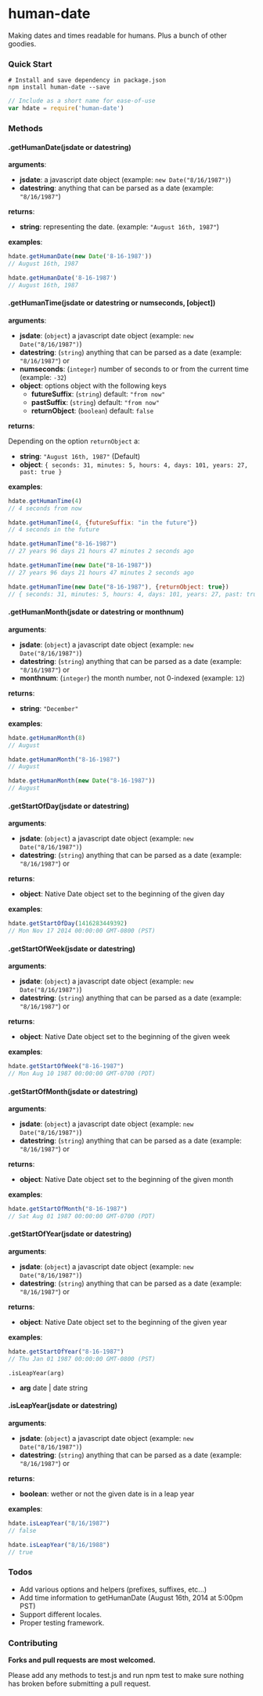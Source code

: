 # human-date

Making dates and times readable for humans. Plus a bunch of other goodies.

### Quick Start

```shell
# Install and save dependency in package.json
npm install human-date --save
```

```js
// Include as a short name for ease-of-use
var hdate = require('human-date')
```

### Methods

#### .getHumanDate(jsdate or datestring)

__arguments__: 

- __jsdate__: a javascript date object (example: `new Date("8/16/1987")`)
- __datestring__: anything that can be parsed as a date (example: `"8/16/1987"`)

__returns__: 

- __string__: representing the date. (example: `"August 16th, 1987"`)

__examples__:

```js
hdate.getHumanDate(new Date('8-16-1987'))
// August 16th, 1987

hdate.getHumanDate('8-16-1987')
// August 16th, 1987
```

#### .getHumanTime(jsdate or datestring or numseconds, [object])

__arguments__: 

- __jsdate__: (`object`) a javascript date object (example: `new Date("8/16/1987")`)
- __datestring__: (`string`) anything that can be parsed as a date (example: `"8/16/1987"`) or
- __numseconds__: (`integer`) number of seconds to or from the current time (example: `-32`)
- __object__: options object with the following keys
    - __futureSuffix__: (`string`) default: `"from now"`
    - __pastSuffix__: (`string`) default: `"from now"`
    - __returnObject__: (`boolean`) default: `false`

__returns__: 

Depending on the option `returnObject` a:

- __string__: `"August 16th, 1987"` (Default)
- __object__: `{ seconds: 31, minutes: 5, hours: 4, days: 101, years: 27, past: true }`

__examples__:

```js
hdate.getHumanTime(4)
// 4 seconds from now

hdate.getHumanTime(4, {futureSuffix: "in the future"})
// 4 seconds in the future

hdate.getHumanTime("8-16-1987")
// 27 years 96 days 21 hours 47 minutes 2 seconds ago

hdate.getHumanTime(new Date("8-16-1987"))
// 27 years 96 days 21 hours 47 minutes 2 seconds ago

hdate.getHumanTime(new Date("8-16-1987"), {returnObject: true})
// { seconds: 31, minutes: 5, hours: 4, days: 101, years: 27, past: true }
```

#### .getHumanMonth(jsdate or datestring or monthnum)

__arguments__: 

- __jsdate__: (`object`) a javascript date object (example: `new Date("8/16/1987")`)
- __datestring__: (`string`) anything that can be parsed as a date (example: `"8/16/1987"`) or
- __monthnum__: (`integer`) the month number, not 0-indexed (example: `12`)

__returns__: 

- __string__: `"December"`

__examples__:

```js
hdate.getHumanMonth(8)
// August

hdate.getHumanMonth("8-16-1987")
// August

hdate.getHumanMonth(new Date("8-16-1987"))
// August
```

#### .getStartOfDay(jsdate or datestring)

__arguments__: 

- __jsdate__: (`object`) a javascript date object (example: `new Date("8/16/1987")`)
- __datestring__: (`string`) anything that can be parsed as a date (example: `"8/16/1987"`) or

__returns__: 

- __object__: Native Date object set to the beginning of the given day

__examples__:

```js
hdate.getStartOfDay(1416283449392)
// Mon Nov 17 2014 00:00:00 GMT-0800 (PST)
```

#### .getStartOfWeek(jsdate or datestring)

__arguments__: 

- __jsdate__: (`object`) a javascript date object (example: `new Date("8/16/1987")`)
- __datestring__: (`string`) anything that can be parsed as a date (example: `"8/16/1987"`) or

__returns__: 

- __object__: Native Date object set to the beginning of the given week

__examples__:

```js
hdate.getStartOfWeek("8-16-1987")
// Mon Aug 10 1987 00:00:00 GMT-0700 (PDT)
```

#### .getStartOfMonth(jsdate or datestring)

__arguments__: 

- __jsdate__: (`object`) a javascript date object (example: `new Date("8/16/1987")`)
- __datestring__: (`string`) anything that can be parsed as a date (example: `"8/16/1987"`) or

__returns__: 

- __object__: Native Date object set to the beginning of the given month

__examples__:

```js
hdate.getStartOfMonth("8-16-1987")
// Sat Aug 01 1987 00:00:00 GMT-0700 (PDT)
```

#### .getStartOfYear(jsdate or datestring)

__arguments__: 

- __jsdate__: (`object`) a javascript date object (example: `new Date("8/16/1987")`)
- __datestring__: (`string`) anything that can be parsed as a date (example: `"8/16/1987"`) or

__returns__: 

- __object__: Native Date object set to the beginning of the given year

__examples__:

```js
hdate.getStartOfYear("8-16-1987")
// Thu Jan 01 1987 00:00:00 GMT-0800 (PST)
```

`.isLeapYear(arg)`

- __arg__ date | date string

#### .isLeapYear(jsdate or datestring)

__arguments__: 

- __jsdate__: (`object`) a javascript date object (example: `new Date("8/16/1987")`)
- __datestring__: (`string`) anything that can be parsed as a date (example: `"8/16/1987"`) or

__returns__: 

- __boolean__: wether or not the given date is in a leap year

__examples__:

```js
hdate.isLeapYear("8/16/1987")
// false

hdate.isLeapYear("8/16/1988")
// true
```

### Todos

- Add various options and helpers (prefixes, suffixes, etc...)
- Add time information to getHumanDate (August 16th, 2014 at 5:00pm PST)
- Support different locales.
- Proper testing framework.

### Contributing

__Forks and pull requests are most welcomed.__

Please add any methods to test.js and run npm test to make sure nothing has broken before submitting a pull request. 
